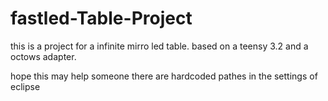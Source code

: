 # fastled-Table-Project

this is a project for a infinite mirro led table. based on a teensy 3.2 and a octows adapter.

hope this may help someone there are hardcoded pathes in the settings of eclipse